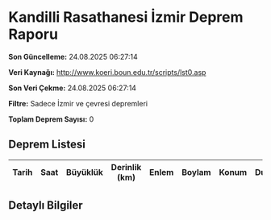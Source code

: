 # Kandilli Rasathanesi İzmir Deprem Raporu

**Son Güncelleme:** 24.08.2025 06:27:14

**Veri Kaynağı:** http://www.koeri.boun.edu.tr/scripts/lst0.asp

**Son Veri Çekme:** 24.08.2025 06:27:14

**Filtre:** Sadece İzmir ve çevresi depremleri

**Toplam Deprem Sayısı:** 0

## Deprem Listesi

| Tarih | Saat | Büyüklük | Derinlik (km) | Enlem | Boylam | Konum | Durum |
|-------|------|----------|---------------|-------|--------|-------|-------|

## Detaylı Bilgiler

